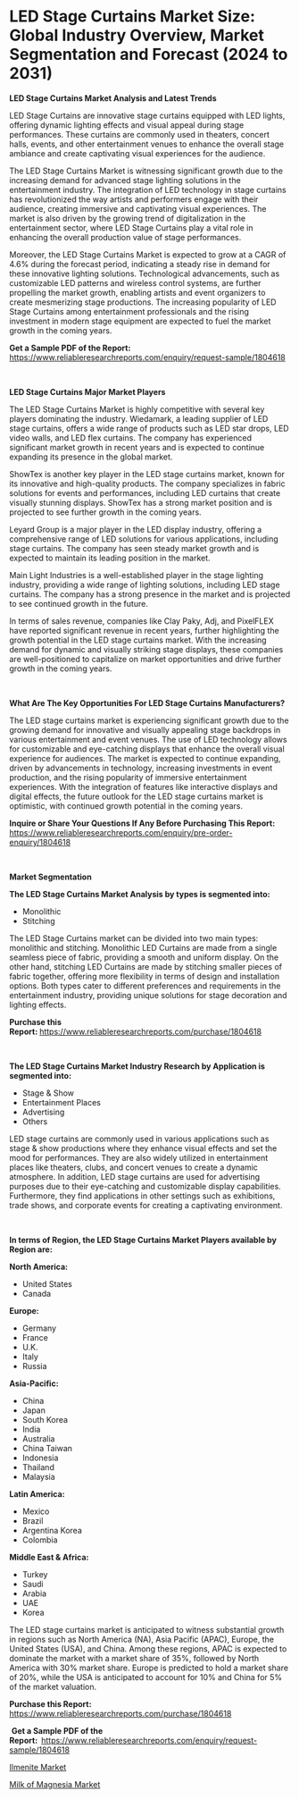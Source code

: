 <p><h1>LED Stage Curtains Market Size: Global Industry Overview, Market Segmentation and Forecast (2024 to 2031)</h1></p><p><strong>LED Stage Curtains Market Analysis and Latest Trends</strong></p>
<p><p>LED Stage Curtains are innovative stage curtains equipped with LED lights, offering dynamic lighting effects and visual appeal during stage performances. These curtains are commonly used in theaters, concert halls, events, and other entertainment venues to enhance the overall stage ambiance and create captivating visual experiences for the audience.</p><p>The LED Stage Curtains Market is witnessing significant growth due to the increasing demand for advanced stage lighting solutions in the entertainment industry. The integration of LED technology in stage curtains has revolutionized the way artists and performers engage with their audience, creating immersive and captivating visual experiences. The market is also driven by the growing trend of digitalization in the entertainment sector, where LED Stage Curtains play a vital role in enhancing the overall production value of stage performances.</p><p>Moreover, the LED Stage Curtains Market is expected to grow at a CAGR of 4.6% during the forecast period, indicating a steady rise in demand for these innovative lighting solutions. Technological advancements, such as customizable LED patterns and wireless control systems, are further propelling the market growth, enabling artists and event organizers to create mesmerizing stage productions. The increasing popularity of LED Stage Curtains among entertainment professionals and the rising investment in modern stage equipment are expected to fuel the market growth in the coming years.</p></p>
<p><strong>Get a Sample PDF of the Report:&nbsp;</strong> <a href="https://www.reliableresearchreports.com/enquiry/request-sample/1804618">https://www.reliableresearchreports.com/enquiry/request-sample/1804618</a></p>
<p>&nbsp;</p>
<p><strong>LED Stage Curtains Major Market Players</strong></p>
<p><p>The LED Stage Curtains Market is highly competitive with several key players dominating the industry. Wiedamark, a leading supplier of LED stage curtains, offers a wide range of products such as LED star drops, LED video walls, and LED flex curtains. The company has experienced significant market growth in recent years and is expected to continue expanding its presence in the global market.</p><p>ShowTex is another key player in the LED stage curtains market, known for its innovative and high-quality products. The company specializes in fabric solutions for events and performances, including LED curtains that create visually stunning displays. ShowTex has a strong market position and is projected to see further growth in the coming years.</p><p>Leyard Group is a major player in the LED display industry, offering a comprehensive range of LED solutions for various applications, including stage curtains. The company has seen steady market growth and is expected to maintain its leading position in the market.</p><p>Main Light Industries is a well-established player in the stage lighting industry, providing a wide range of lighting solutions, including LED stage curtains. The company has a strong presence in the market and is projected to see continued growth in the future.</p><p>In terms of sales revenue, companies like Clay Paky, Adj, and PixelFLEX have reported significant revenue in recent years, further highlighting the growth potential in the LED stage curtains market. With the increasing demand for dynamic and visually striking stage displays, these companies are well-positioned to capitalize on market opportunities and drive further growth in the coming years.</p></p>
<p>&nbsp;</p>
<p><strong>What Are The Key Opportunities For LED Stage Curtains Manufacturers?</strong></p>
<p><p>The LED stage curtains market is experiencing significant growth due to the growing demand for innovative and visually appealing stage backdrops in various entertainment and event venues. The use of LED technology allows for customizable and eye-catching displays that enhance the overall visual experience for audiences. The market is expected to continue expanding, driven by advancements in technology, increasing investments in event production, and the rising popularity of immersive entertainment experiences. With the integration of features like interactive displays and digital effects, the future outlook for the LED stage curtains market is optimistic, with continued growth potential in the coming years.</p></p>
<p><strong>Inquire or Share Your Questions If Any Before Purchasing This Report:</strong> <a href="https://www.reliableresearchreports.com/enquiry/pre-order-enquiry/1804618">https://www.reliableresearchreports.com/enquiry/pre-order-enquiry/1804618</a></p>
<p>&nbsp;</p>
<p><strong>Market Segmentation</strong></p>
<p><strong>The LED Stage Curtains Market Analysis by types is segmented into:</strong></p>
<p><ul><li>Monolithic</li><li>Stitching</li></ul></p>
<p><p>The LED Stage Curtains market can be divided into two main types: monolithic and stitching. Monolithic LED Curtains are made from a single seamless piece of fabric, providing a smooth and uniform display. On the other hand, stitching LED Curtains are made by stitching smaller pieces of fabric together, offering more flexibility in terms of design and installation options. Both types cater to different preferences and requirements in the entertainment industry, providing unique solutions for stage decoration and lighting effects.</p></p>
<p><strong>Purchase this Report:&nbsp;</strong><a href="https://www.reliableresearchreports.com/purchase/1804618">https://www.reliableresearchreports.com/purchase/1804618</a></p>
<p>&nbsp;</p>
<p><strong>The LED Stage Curtains Market Industry Research by Application is segmented into:</strong></p>
<p><ul><li>Stage & Show</li><li>Entertainment Places</li><li>Advertising</li><li>Others</li></ul></p>
<p><p>LED stage curtains are commonly used in various applications such as stage & show productions where they enhance visual effects and set the mood for performances. They are also widely utilized in entertainment places like theaters, clubs, and concert venues to create a dynamic atmosphere. In addition, LED stage curtains are used for advertising purposes due to their eye-catching and customizable display capabilities. Furthermore, they find applications in other settings such as exhibitions, trade shows, and corporate events for creating a captivating environment.</p></p>
<p>&nbsp;</p>
<p><strong>In terms of Region, the LED Stage Curtains Market Players available by Region are:</strong></p>
<p>
    <p> <strong> North America: </strong>
        <ul>
            <li>United States</li>
            <li>Canada</li>
        </ul>
        </p> 
    <p> <strong> Europe: </strong>
        <ul>
            <li>Germany</li>
            <li>France</li>
            <li>U.K.</li>
            <li>Italy</li>
            <li>Russia</li>
        </ul>
        </p> 
    <p> <strong> Asia-Pacific: </strong>
        <ul>
            <li>China</li>
            <li>Japan</li>
            <li>South Korea</li>
            <li>India</li>
            <li>Australia</li>
            <li>China Taiwan</li>
            <li>Indonesia</li>
            <li>Thailand</li>
            <li>Malaysia</li>
        </ul>
        </p> 
    <p> <strong> Latin America: </strong>
        <ul>
            <li>Mexico</li>
            <li>Brazil</li>
            <li>Argentina Korea</li>
            <li>Colombia</li>
        </ul>
        </p> 
    <p> <strong> Middle East & Africa: </strong>
        <ul>
            <li>Turkey</li>
            <li>Saudi</li>
            <li>Arabia</li>
            <li>UAE</li>
            <li>Korea</li>
        </ul>
    </p>
    </p>
<p><p>The LED stage curtains market is anticipated to witness substantial growth in regions such as North America (NA), Asia Pacific (APAC), Europe, the United States (USA), and China. Among these regions, APAC is expected to dominate the market with a market share of 35%, followed by North America with 30% market share. Europe is predicted to hold a market share of 20%, while the USA is anticipated to account for 10% and China for 5% of the market valuation.</p></p>
<p><strong>Purchase this Report: </strong><a href="https://www.reliableresearchreports.com/purchase/1804618">https://www.reliableresearchreports.com/purchase/1804618</a></p>
<p>&nbsp;<strong>Get a Sample PDF of the Report:&nbsp;&nbsp;</strong><a href="https://www.reliableresearchreports.com/enquiry/request-sample/1804618">https://www.reliableresearchreports.com/enquiry/request-sample/1804618</a></p>
<p><strong></strong></p>
<p><p><a href="https://extreme-scabiosa-c81.notion.site/Insights-into-Ilmenite-Market-Size-Analysing-Market-Share-Trends-and-Growth-from-2024-to-2031-b7387c3d680b4b1d8329e255798dbb0c">Ilmenite Market</a></p><p><a href="https://carnation-joke-41f.notion.site/Milk-of-Magnesia-Market-Size-Global-Industry-Overview-Market-Segmentation-and-Forecast-2024-to-20-25f2654830a24ed8b9a7adcfffc79dfd">Milk of Magnesia Market</a></p></p>